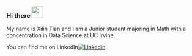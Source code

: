 ### Hi there <img src="https://raw.githubusercontent.com/MartinHeinz/MartinHeinz/master/wave.gif" width="30px">


My name is Xilin Tian and I am a Junior student majoring in Math with a concentration in Data Science at UC Irvine.

<!--
**xilin-tian/Xilin-Tian** is a ✨ _special_ ✨ repository because its `README.md` (this file) appears on your GitHub profile.

[![Header](https://raw.githubusercontent.com/MartinHeinz/<OWNER>/<OWNER>/readme_header.png "Header")](https://weibo.com/u/5640487215?tabtype=album&uid=5640487215&index=10)

<!-- Actual text -->

You can find me on LinkedIn[![LinkedIn][3.2]][3].

<!-- Icons -->

[3.2]: https://raw.githubusercontent.com/MartinHeinz/MartinHeinz/master/linkedin-3-16.png (LinkedIn icon without padding)

<!-- Links to your social media accounts -->

[3]: https://www.linkedin.com/in/xilin-tian-a7bab1228/
